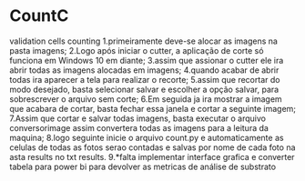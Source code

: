 # CountC
validation cells counting
1.primeiramente deve-se alocar as imagens na pasta imagens;
2.Logo após iniciar o cutter, a aplicação de corte só funciona em Windows 10 em diante;
3.assim que assionar o cutter ele ira abrir todas as imagens alocadas em imagens;
4.quando acabar de abrir todas ira aparecer a tela para realizar o recorte;
5.assim que recortar do modo desejado, basta selecionar salvar e escolher a opção salvar, para sobrescrever o arquivo sem corte;
6.Em seguida ja ira mostrar a imagem que acabara de cortar, basta fechar essa janela e cortar a seguinte imagem;
7.Assim que cortar e salvar todas imagens, basta executar o arquivo conversorimage assim convertera todas as imagens para a leitura da maquina;
8.logo seguinte inicie o arquivo count.py e automaticamente as celulas de todas as fotos serao contadas e salvas por nome de cada foto na asta results no txt results.
9.*falta implementar interface grafica e converter tabela para power bi para devolver as metricas de análise de substrato
